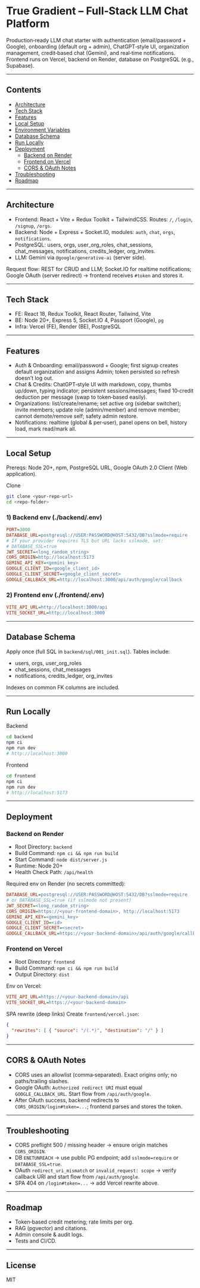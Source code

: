 # True Gradient – Full‑Stack LLM Chat Platform

Production‑ready LLM chat starter with authentication (email/password + Google), onboarding (default org + admin), ChatGPT‑style UI, organization management, credit‑based chat (Gemini), and real‑time notifications. Frontend runs on Vercel, backend on Render, database on PostgreSQL (e.g., Supabase).

---

## Contents
- [Architecture](#architecture)
- [Tech Stack](#tech-stack)
- [Features](#features)
- [Local Setup](#local-setup)
- [Environment Variables](#environment-variables)
- [Database Schema](#database-schema)
- [Run Locally](#run-locally)
- [Deployment](#deployment)
  - [Backend on Render](#backend-on-render)
  - [Frontend on Vercel](#frontend-on-vercel)
  - [CORS & OAuth Notes](#cors--oauth-notes)
- [Troubleshooting](#troubleshooting)
- [Roadmap](#roadmap)

---

## Architecture
- Frontend: React + Vite + Redux Toolkit + TailwindCSS. Routes: `/`, `/login`, `/signup`, `/orgs`.
- Backend: Node + Express + Socket.IO, modules: `auth`, `chat`, `orgs`, `notifications`.
- PostgreSQL: users, orgs, user_org_roles, chat_sessions, chat_messages, notifications, credits_ledger, org_invites.
- LLM: Gemini via `@google/generative-ai` (server side).

Request flow: REST for CRUD and LLM; Socket.IO for realtime notifications; Google OAuth (server redirect) → frontend receives `#token` and stores it.

---

## Tech Stack
- FE: React 18, Redux Toolkit, React Router, Tailwind, Vite
- BE: Node 20+, Express 5, Socket.IO 4, Passport (Google), `pg`
- Infra: Vercel (FE), Render (BE), PostgreSQL

---

## Features
- Auth & Onboarding: email/password + Google; first signup creates default organization and assigns Admin; token persisted so refresh doesn’t log out.
- Chat & Credits: ChatGPT‑style UI with markdown, copy, thumbs up/down, typing indicator; persistent sessions/messages; fixed 10‑credit deduction per message (swap to token‑based easily).
- Organizations: list/create/rename; set active org (sidebar switcher); invite members; update role (admin/member) and remove member; cannot demote/remove self; safety admin restore.
- Notifications: realtime (global & per‑user), panel opens on bell, history load, mark read/mark all.

---

## Local Setup
Prereqs: Node 20+, npm, PostgreSQL URL, Google OAuth 2.0 Client (Web application).

Clone
```bash
git clone <your-repo-url>
cd <repo-folder>
```

### 1) Backend env (./backend/.env)
```ini
PORT=3000
DATABASE_URL=postgresql://USER:PASSWORD@HOST:5432/DB?sslmode=require
# If your provider requires TLS but URL lacks sslmode, set:
# DATABASE_SSL=true
JWT_SECRET=<long_random_string>
CORS_ORIGIN=http://localhost:5173
GEMINI_API_KEY=<gemini_key>
GOOGLE_CLIENT_ID=<google_client_id>
GOOGLE_CLIENT_SECRET=<google_client_secret>
GOOGLE_CALLBACK_URL=http://localhost:3000/api/auth/google/callback
```

### 2) Frontend env (./frontend/.env)
```ini
VITE_API_URL=http://localhost:3000/api
VITE_SOCKET_URL=http://localhost:3000
```

---

## Database Schema
Apply once (full SQL in `backend/sql/001_init.sql`). Tables include:
- users, orgs, user_org_roles
- chat_sessions, chat_messages
- notifications, credits_ledger, org_invites

Indexes on common FK columns are included.

---

## Run Locally
Backend
```bash
cd backend
npm ci
npm run dev
# http://localhost:3000
```
Frontend
```bash
cd frontend
npm ci
npm run dev
# http://localhost:5173
```

---

## Deployment

### Backend on Render
- Root Directory: `backend`
- Build Command: `npm ci && npm run build`
- Start Command: `node dist/server.js`
- Runtime: Node 20+
- Health Check Path: `/api/health`

Required env on Render (no secrets committed):
```ini
DATABASE_URL=postgresql://USER:PASSWORD@HOST:5432/DB?sslmode=require
# or DATABASE_SSL=true (if sslmode not present)
JWT_SECRET=<long_random_string>
CORS_ORIGIN=https://<your-frontend-domain>, http://localhost:5173
GEMINI_API_KEY=<gemini_key>
GOOGLE_CLIENT_ID=<id>
GOOGLE_CLIENT_SECRET=<secret>
GOOGLE_CALLBACK_URL=https://<your-backend-domain>/api/auth/google/callback
```

### Frontend on Vercel
- Root Directory: `frontend`
- Build Command: `npm ci && npm run build`
- Output Directory: `dist`

Env on Vercel:
```ini
VITE_API_URL=https://<your-backend-domain>/api
VITE_SOCKET_URL=https://<your-backend-domain>
```

SPA rewrite (deep links)
Create `frontend/vercel.json`:
```json
{
  "rewrites": [ { "source": "/(.*)", "destination": "/" } ]
}
```

---

## CORS & OAuth Notes
- CORS uses an allowlist (comma‑separated). Exact origins only; no paths/trailing slashes.
- Google OAuth: `Authorized redirect URI` must equal `GOOGLE_CALLBACK_URL`. Start flow from `/api/auth/google`.
- After OAuth success, backend redirects to `CORS_ORIGIN/login#token=...`; frontend parses and stores the token.

---

## Troubleshooting
- CORS preflight 500 / missing header → ensure origin matches `CORS_ORIGIN`.
- DB `ENETUNREACH` → use public PG endpoint; add `sslmode=require` or `DATABASE_SSL=true`.
- OAuth `redirect_uri_mismatch` or `invalid_request: scope` → verify callback URI and start flow from `/api/auth/google`.
- SPA 404 on `/login#token=...` → add Vercel rewrite above.

---

## Roadmap
- Token‑based credit metering; rate limits per org.
- RAG (pgvector) and citations.
- Admin console & audit logs.
- Tests and CI/CD.

---

## License
MIT
